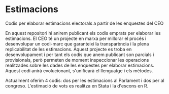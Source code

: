 # Estimacions
Codis per elaborar estimacions electorals a partir de les enquestes del CEO

En aquest repositori hi anirem publicant els codis emprats per elaborar les estimacions. El CEO té un projecte en marxa per millorar el procés i desenvolupar un codi-marc que garanteixi la transparència i la plena replicabilitat de les estimacions. Aquest projecte es troba en desenvolupament i per tant els codis que anem publicant son parcials i provisionals, però permeten de moment inspeccionar les operacions realitzades sobre les dades de les enquestes per elaborar estimacions. Aquest codi anirà evolucionant, s'unificarà el llenguatge i els mètodes.

Actualment oferim 4 codis: dos per les estimacions al Parlament i dos per al congreso. L'estimació de vots es realitza en Stata i la d'escons en R.
